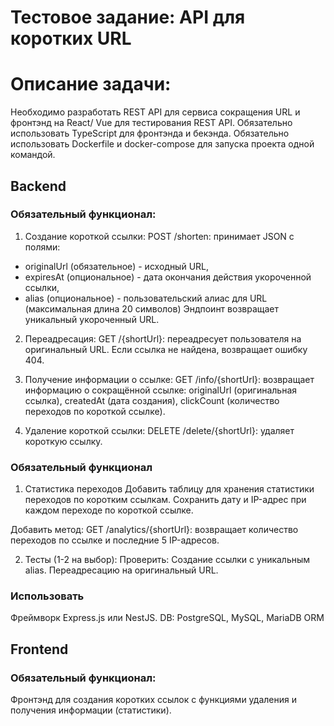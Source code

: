 # Тестовое задание: API для коротких URL

# Описание задачи:

Необходимо разработать REST API для сервиса сокращения URL и фронтэнд на React/ Vue для тестирования REST API.
Обязательно использовать TypeScript для фронтэнда и бекэнда.
Обязательно использовать Dockerfile и docker-compose для запуска проекта одной командой.

## Backend

### Обязательный функционал:

1. Создание короткой ссылки:
   POST /shorten: принимает JSON с полями:

- originalUrl (обязательное) - исходный URL,
- expiresAt (опциональное) - дата окончания действия укороченной ссылки,
- alias (опциональное) - пользовательский алиас для URL (максимальная длина 20 символов)
  Эндпоинт возвращает уникальный укороченный URL.

2. Переадресация:
   GET /{shortUrl}: переадресует пользователя на оригинальный URL.
   Если ссылка не найдена, возвращает ошибку 404.

3. Получение информации о ссылке:
   GET /info/{shortUrl}: возвращает информацию о сокращённой ссылке:
   originalUrl (оригинальная ссылка),
   createdAt (дата создания),
   clickCount (количество переходов по короткой ссылке).

4. Удаление короткой ссылки:
   DELETE /delete/{shortUrl}: удаляет короткую ссылку.

### Обязательный функционал

1. Статистика переходов
   Добавить таблицу для хранения статистики переходов по коротким ссылкам. Сохранить дату и IP-адрес при каждом переходе по короткой ссылке.

Добавить метод:
GET /analytics/{shortUrl}: возвращает количество переходов по ссылке и последние 5 IP-адресов.

2. Тесты (1-2 на выбор):
   Проверить:
   Создание ссылки с уникальным alias.
   Переадресацию на оригинальный URL.

### Использовать

Фреймворк Express.js или NestJS.
DB: PostgreSQL, MySQL, MariaDB
ORM

## Frontend

### Обязательный функционал:

Фронтэнд для создания коротких ссылок с функциями удаления и получения информации (статистики).
